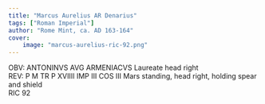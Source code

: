 ```yaml
---
title: "Marcus Aurelius AR Denarius"
tags: ["Roman Imperial"]
author: "Rome Mint, ca. AD 163-164"
cover:
    image: "marcus-aurelius-ric-92.png"
---
```


OBV: ANTONINVS AVG ARMENIACVS Laureate head right  
REV: P M TR P XVIIII IMP III COS III Mars standing, head right, holding spear and shield  
RIC 92